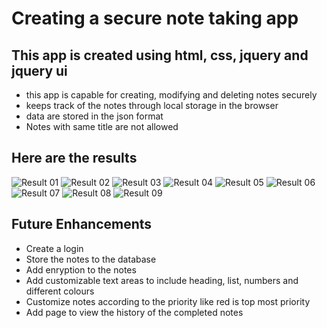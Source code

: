 # Creating a secure note taking app
 ## This app is created using html, css, jquery and jquery ui
- this app is capable for creating, modifying and deleting notes securely
- keeps track of the notes through local storage in the browser
- data are stored in the json format
- Notes with same title are not allowed

## Here are the results
![Result 01](./Results/01.png)
![Result 02](./Results/02.png)
![Result 03](./Results/03.png)
![Result 04](./Results/04.png)
![Result 05](./Results/05.png)
![Result 06](./Results/06.png)
![Result 07](./Results/07.png)
![Result 08](./Results/08.png)
![Result 09](./Results/09.png)

## Future Enhancements
- Create a login 
- Store the notes to the database
- Add enryption to the notes
- Add customizable text areas to include heading, list, numbers and different colours
- Customize notes according to the priority like red is top most priority
- Add page to view the history of the completed notes

